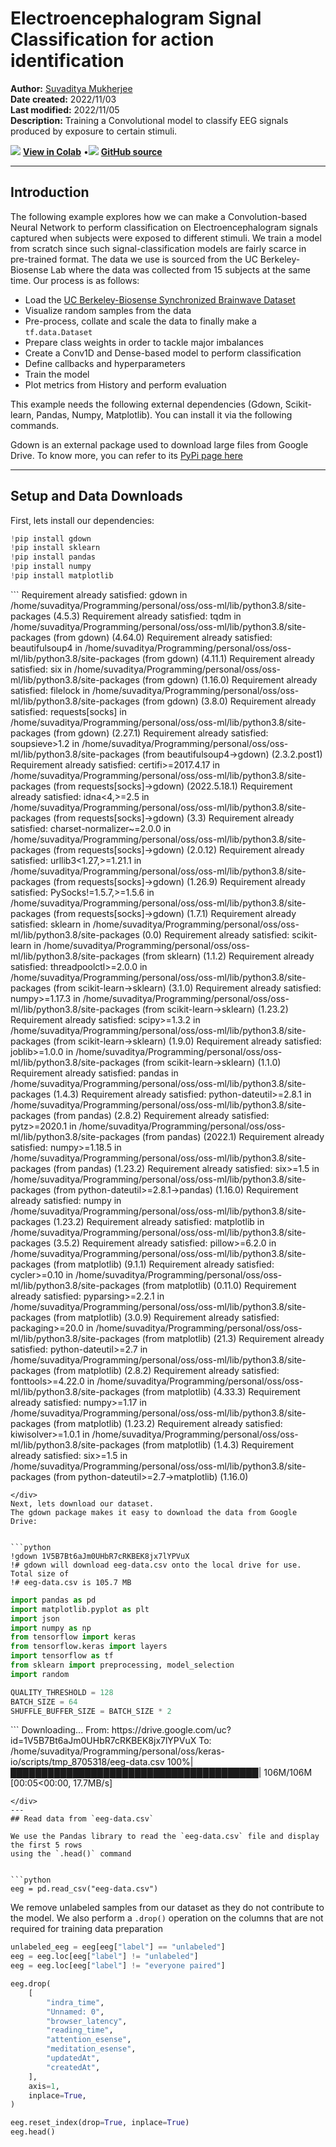 # Electroencephalogram Signal Classification for action identification

**Author:** [Suvaditya Mukherjee](https://github.com/suvadityamuk)<br>
**Date created:** 2022/11/03<br>
**Last modified:** 2022/11/05<br>
**Description:** Training a Convolutional model to classify EEG signals produced by exposure to certain stimuli.


<img class="k-inline-icon" src="https://colab.research.google.com/img/colab_favicon.ico"/> [**View in Colab**](https://colab.research.google.com/github/keras-team/keras-io/blob/master/examples/audio/ipynb/eeg_signal.ipynb)  <span class="k-dot">•</span><img class="k-inline-icon" src="https://github.com/favicon.ico"/> [**GitHub source**](https://github.com/keras-team/keras-io/blob/master/examples/audio/eeg_signal.py)



---
## Introduction

The following example explores how we can make a Convolution-based Neural Network to
perform classification on Electroencephalogram signals captured when subjects were
exposed to different stimuli.
We train a model from scratch since such signal-classification models are fairly scarce
in pre-trained format.
The data we use is sourced from the UC Berkeley-Biosense Lab where the data was collected
from 15 subjects at the same time.
Our process is as follows:

- Load the [UC Berkeley-Biosense Synchronized Brainwave Dataset](https://www.kaggle.com/datasets/berkeley-biosense/synchronized-brainwave-dataset)
- Visualize random samples from the data
- Pre-process, collate and scale the data to finally make a `tf.data.Dataset`
- Prepare class weights in order to tackle major imbalances
- Create a Conv1D and Dense-based model to perform classification
- Define callbacks and hyperparameters
- Train the model
- Plot metrics from History and perform evaluation

This example needs the following external dependencies (Gdown, Scikit-learn, Pandas,
Numpy, Matplotlib). You can install it via the following commands.

Gdown is an external package used to download large files from Google Drive. To know
more, you can refer to its [PyPi page here](https://pypi.org/project/gdown)

---
## Setup and Data Downloads

First, lets install our dependencies:


```python
!pip install gdown
!pip install sklearn
!pip install pandas
!pip install numpy
!pip install matplotlib
```

<div class="k-default-codeblock">
```
Requirement already satisfied: gdown in /home/suvaditya/Programming/personal/oss/oss-ml/lib/python3.8/site-packages (4.5.3)
Requirement already satisfied: tqdm in /home/suvaditya/Programming/personal/oss/oss-ml/lib/python3.8/site-packages (from gdown) (4.64.0)
Requirement already satisfied: beautifulsoup4 in /home/suvaditya/Programming/personal/oss/oss-ml/lib/python3.8/site-packages (from gdown) (4.11.1)
Requirement already satisfied: six in /home/suvaditya/Programming/personal/oss/oss-ml/lib/python3.8/site-packages (from gdown) (1.16.0)
Requirement already satisfied: filelock in /home/suvaditya/Programming/personal/oss/oss-ml/lib/python3.8/site-packages (from gdown) (3.8.0)
Requirement already satisfied: requests[socks] in /home/suvaditya/Programming/personal/oss/oss-ml/lib/python3.8/site-packages (from gdown) (2.27.1)
Requirement already satisfied: soupsieve>1.2 in /home/suvaditya/Programming/personal/oss/oss-ml/lib/python3.8/site-packages (from beautifulsoup4->gdown) (2.3.2.post1)
Requirement already satisfied: certifi>=2017.4.17 in /home/suvaditya/Programming/personal/oss/oss-ml/lib/python3.8/site-packages (from requests[socks]->gdown) (2022.5.18.1)
Requirement already satisfied: idna<4,>=2.5 in /home/suvaditya/Programming/personal/oss/oss-ml/lib/python3.8/site-packages (from requests[socks]->gdown) (3.3)
Requirement already satisfied: charset-normalizer~=2.0.0 in /home/suvaditya/Programming/personal/oss/oss-ml/lib/python3.8/site-packages (from requests[socks]->gdown) (2.0.12)
Requirement already satisfied: urllib3<1.27,>=1.21.1 in /home/suvaditya/Programming/personal/oss/oss-ml/lib/python3.8/site-packages (from requests[socks]->gdown) (1.26.9)
Requirement already satisfied: PySocks!=1.5.7,>=1.5.6 in /home/suvaditya/Programming/personal/oss/oss-ml/lib/python3.8/site-packages (from requests[socks]->gdown) (1.7.1)
Requirement already satisfied: sklearn in /home/suvaditya/Programming/personal/oss/oss-ml/lib/python3.8/site-packages (0.0)
Requirement already satisfied: scikit-learn in /home/suvaditya/Programming/personal/oss/oss-ml/lib/python3.8/site-packages (from sklearn) (1.1.2)
Requirement already satisfied: threadpoolctl>=2.0.0 in /home/suvaditya/Programming/personal/oss/oss-ml/lib/python3.8/site-packages (from scikit-learn->sklearn) (3.1.0)
Requirement already satisfied: numpy>=1.17.3 in /home/suvaditya/Programming/personal/oss/oss-ml/lib/python3.8/site-packages (from scikit-learn->sklearn) (1.23.2)
Requirement already satisfied: scipy>=1.3.2 in /home/suvaditya/Programming/personal/oss/oss-ml/lib/python3.8/site-packages (from scikit-learn->sklearn) (1.9.0)
Requirement already satisfied: joblib>=1.0.0 in /home/suvaditya/Programming/personal/oss/oss-ml/lib/python3.8/site-packages (from scikit-learn->sklearn) (1.1.0)
Requirement already satisfied: pandas in /home/suvaditya/Programming/personal/oss/oss-ml/lib/python3.8/site-packages (1.4.3)
Requirement already satisfied: python-dateutil>=2.8.1 in /home/suvaditya/Programming/personal/oss/oss-ml/lib/python3.8/site-packages (from pandas) (2.8.2)
Requirement already satisfied: pytz>=2020.1 in /home/suvaditya/Programming/personal/oss/oss-ml/lib/python3.8/site-packages (from pandas) (2022.1)
Requirement already satisfied: numpy>=1.18.5 in /home/suvaditya/Programming/personal/oss/oss-ml/lib/python3.8/site-packages (from pandas) (1.23.2)
Requirement already satisfied: six>=1.5 in /home/suvaditya/Programming/personal/oss/oss-ml/lib/python3.8/site-packages (from python-dateutil>=2.8.1->pandas) (1.16.0)
Requirement already satisfied: numpy in /home/suvaditya/Programming/personal/oss/oss-ml/lib/python3.8/site-packages (1.23.2)
Requirement already satisfied: matplotlib in /home/suvaditya/Programming/personal/oss/oss-ml/lib/python3.8/site-packages (3.5.2)
Requirement already satisfied: pillow>=6.2.0 in /home/suvaditya/Programming/personal/oss/oss-ml/lib/python3.8/site-packages (from matplotlib) (9.1.1)
Requirement already satisfied: cycler>=0.10 in /home/suvaditya/Programming/personal/oss/oss-ml/lib/python3.8/site-packages (from matplotlib) (0.11.0)
Requirement already satisfied: pyparsing>=2.2.1 in /home/suvaditya/Programming/personal/oss/oss-ml/lib/python3.8/site-packages (from matplotlib) (3.0.9)
Requirement already satisfied: packaging>=20.0 in /home/suvaditya/Programming/personal/oss/oss-ml/lib/python3.8/site-packages (from matplotlib) (21.3)
Requirement already satisfied: python-dateutil>=2.7 in /home/suvaditya/Programming/personal/oss/oss-ml/lib/python3.8/site-packages (from matplotlib) (2.8.2)
Requirement already satisfied: fonttools>=4.22.0 in /home/suvaditya/Programming/personal/oss/oss-ml/lib/python3.8/site-packages (from matplotlib) (4.33.3)
Requirement already satisfied: numpy>=1.17 in /home/suvaditya/Programming/personal/oss/oss-ml/lib/python3.8/site-packages (from matplotlib) (1.23.2)
Requirement already satisfied: kiwisolver>=1.0.1 in /home/suvaditya/Programming/personal/oss/oss-ml/lib/python3.8/site-packages (from matplotlib) (1.4.3)
Requirement already satisfied: six>=1.5 in /home/suvaditya/Programming/personal/oss/oss-ml/lib/python3.8/site-packages (from python-dateutil>=2.7->matplotlib) (1.16.0)

```
</div>
Next, lets download our dataset.
The gdown package makes it easy to download the data from Google Drive:


```python
!gdown 1V5B7Bt6aJm0UHbR7cRKBEK8jx7lYPVuX
!# gdown will download eeg-data.csv onto the local drive for use. Total size of
!# eeg-data.csv is 105.7 MB
```

```python
import pandas as pd
import matplotlib.pyplot as plt
import json
import numpy as np
from tensorflow import keras
from tensorflow.keras import layers
import tensorflow as tf
from sklearn import preprocessing, model_selection
import random

QUALITY_THRESHOLD = 128
BATCH_SIZE = 64
SHUFFLE_BUFFER_SIZE = BATCH_SIZE * 2
```
<div class="k-default-codeblock">
```
Downloading...
From: https://drive.google.com/uc?id=1V5B7Bt6aJm0UHbR7cRKBEK8jx7lYPVuX
To: /home/suvaditya/Programming/personal/oss/keras-io/scripts/tmp_8705318/eeg-data.csv
100%|████████████████████████████████████████| 106M/106M [00:05<00:00, 17.7MB/s]

```
</div>
---
## Read data from `eeg-data.csv`

We use the Pandas library to read the `eeg-data.csv` file and display the first 5 rows
using the `.head()` command


```python
eeg = pd.read_csv("eeg-data.csv")
```

We remove unlabeled samples from our dataset as they do not contribute to the model. We
also perform a `.drop()` operation on the columns that are not required for training data
preparation


```python
unlabeled_eeg = eeg[eeg["label"] == "unlabeled"]
eeg = eeg.loc[eeg["label"] != "unlabeled"]
eeg = eeg.loc[eeg["label"] != "everyone paired"]

eeg.drop(
    [
        "indra_time",
        "Unnamed: 0",
        "browser_latency",
        "reading_time",
        "attention_esense",
        "meditation_esense",
        "updatedAt",
        "createdAt",
    ],
    axis=1,
    inplace=True,
)

eeg.reset_index(drop=True, inplace=True)
eeg.head()
```




<div>
<style scoped>
    .dataframe tbody tr th:only-of-type {
        vertical-align: middle;
    }

<div class="k-default-codeblock">
```
.dataframe tbody tr th {
    vertical-align: top;
}

.dataframe thead th {
    text-align: right;
}
```
</div>
</style>
<table border="1" class="dataframe">
  <thead>
    <tr style="text-align: right;">
      <th></th>
      <th>id</th>
      <th>eeg_power</th>
      <th>raw_values</th>
      <th>signal_quality</th>
      <th>label</th>
    </tr>
  </thead>
  <tbody>
    <tr>
      <th>0</th>
      <td>7</td>
      <td>[56887.0, 45471.0, 20074.0, 5359.0, 22594.0, 7...</td>
      <td>[99.0, 96.0, 91.0, 89.0, 91.0, 89.0, 87.0, 93....</td>
      <td>0</td>
      <td>blinkInstruction</td>
    </tr>
    <tr>
      <th>1</th>
      <td>5</td>
      <td>[11626.0, 60301.0, 5805.0, 15729.0, 4448.0, 33...</td>
      <td>[23.0, 40.0, 64.0, 89.0, 86.0, 33.0, -14.0, -1...</td>
      <td>0</td>
      <td>blinkInstruction</td>
    </tr>
    <tr>
      <th>2</th>
      <td>1</td>
      <td>[15777.0, 33461.0, 21385.0, 44193.0, 11741.0, ...</td>
      <td>[41.0, 26.0, 16.0, 20.0, 34.0, 51.0, 56.0, 55....</td>
      <td>0</td>
      <td>blinkInstruction</td>
    </tr>
    <tr>
      <th>3</th>
      <td>13</td>
      <td>[311822.0, 44739.0, 19000.0, 19100.0, 2650.0, ...</td>
      <td>[208.0, 198.0, 122.0, 84.0, 161.0, 249.0, 216....</td>
      <td>0</td>
      <td>blinkInstruction</td>
    </tr>
    <tr>
      <th>4</th>
      <td>4</td>
      <td>[687393.0, 10289.0, 2942.0, 9874.0, 1059.0, 29...</td>
      <td>[129.0, 133.0, 114.0, 105.0, 101.0, 109.0, 99....</td>
      <td>0</td>
      <td>blinkInstruction</td>
    </tr>
  </tbody>
</table>
</div>



In the data, the samples recorded are given a score from 0 to 128 based on how
well-calibrated the sensor was (0 being best, 200 being worst). We filter the values
based on an arbitrary cutoff limit of 128.


```python

def convert_string_data_to_values(value_string):
    str_list = json.loads(value_string)
    return str_list


eeg["raw_values"] = eeg["raw_values"].apply(convert_string_data_to_values)

eeg = eeg.loc[eeg["signal_quality"] < QUALITY_THRESHOLD]
print(eeg.shape)
eeg.head()
```

<div class="k-default-codeblock">
```
(9954, 5)

```
</div>
<div>
<style scoped>
    .dataframe tbody tr th:only-of-type {
        vertical-align: middle;
    }

<div class="k-default-codeblock">
```
.dataframe tbody tr th {
    vertical-align: top;
}

.dataframe thead th {
    text-align: right;
}
```
</div>
</style>
<table border="1" class="dataframe">
  <thead>
    <tr style="text-align: right;">
      <th></th>
      <th>id</th>
      <th>eeg_power</th>
      <th>raw_values</th>
      <th>signal_quality</th>
      <th>label</th>
    </tr>
  </thead>
  <tbody>
    <tr>
      <th>0</th>
      <td>7</td>
      <td>[56887.0, 45471.0, 20074.0, 5359.0, 22594.0, 7...</td>
      <td>[99.0, 96.0, 91.0, 89.0, 91.0, 89.0, 87.0, 93....</td>
      <td>0</td>
      <td>blinkInstruction</td>
    </tr>
    <tr>
      <th>1</th>
      <td>5</td>
      <td>[11626.0, 60301.0, 5805.0, 15729.0, 4448.0, 33...</td>
      <td>[23.0, 40.0, 64.0, 89.0, 86.0, 33.0, -14.0, -1...</td>
      <td>0</td>
      <td>blinkInstruction</td>
    </tr>
    <tr>
      <th>2</th>
      <td>1</td>
      <td>[15777.0, 33461.0, 21385.0, 44193.0, 11741.0, ...</td>
      <td>[41.0, 26.0, 16.0, 20.0, 34.0, 51.0, 56.0, 55....</td>
      <td>0</td>
      <td>blinkInstruction</td>
    </tr>
    <tr>
      <th>3</th>
      <td>13</td>
      <td>[311822.0, 44739.0, 19000.0, 19100.0, 2650.0, ...</td>
      <td>[208.0, 198.0, 122.0, 84.0, 161.0, 249.0, 216....</td>
      <td>0</td>
      <td>blinkInstruction</td>
    </tr>
    <tr>
      <th>4</th>
      <td>4</td>
      <td>[687393.0, 10289.0, 2942.0, 9874.0, 1059.0, 29...</td>
      <td>[129.0, 133.0, 114.0, 105.0, 101.0, 109.0, 99....</td>
      <td>0</td>
      <td>blinkInstruction</td>
    </tr>
  </tbody>
</table>
</div>



---
## Visualize one random sample from the data

We visualize one sample from the data to understand how the stimulus-induced signal looks
like


```python

def view_eeg_plot(idx):
    data = eeg.loc[idx, "raw_values"]
    plt.plot(data)
    plt.title(f"Sample random plot")
    plt.show()


view_eeg_plot(7)
```


    
![png](/img/examples/audio/eeg_signal/eeg_signal_15_0.png)
    


---
## Pre-process and collate data

There are a total of 67 different labels present in the data, where there are numbered
sub-labels. We collate them under a single label as per their numbering and replace them
in the data itself. Following this process, we perform simple Label encoding to get them
in an integer format.


```python
print("Before replacing labels")
print(eeg["label"].unique(), "\n")
print(len(eeg["label"].unique()), "\n")


eeg.replace(
    {
        "label": {
            "blink1": "blink",
            "blink2": "blink",
            "blink3": "blink",
            "blink4": "blink",
            "blink5": "blink",
            "math1": "math",
            "math2": "math",
            "math3": "math",
            "math4": "math",
            "math5": "math",
            "math6": "math",
            "math7": "math",
            "math8": "math",
            "math9": "math",
            "math10": "math",
            "math11": "math",
            "math12": "math",
            "thinkOfItems-ver1": "thinkOfItems",
            "thinkOfItems-ver2": "thinkOfItems",
            "video-ver1": "video",
            "video-ver2": "video",
            "thinkOfItemsInstruction-ver1": "thinkOfItemsInstruction",
            "thinkOfItemsInstruction-ver2": "thinkOfItemsInstruction",
            "colorRound1-1": "colorRound1",
            "colorRound1-2": "colorRound1",
            "colorRound1-3": "colorRound1",
            "colorRound1-4": "colorRound1",
            "colorRound1-5": "colorRound1",
            "colorRound1-6": "colorRound1",
            "colorRound2-1": "colorRound2",
            "colorRound2-2": "colorRound2",
            "colorRound2-3": "colorRound2",
            "colorRound2-4": "colorRound2",
            "colorRound2-5": "colorRound2",
            "colorRound2-6": "colorRound2",
            "colorRound3-1": "colorRound3",
            "colorRound3-2": "colorRound3",
            "colorRound3-3": "colorRound3",
            "colorRound3-4": "colorRound3",
            "colorRound3-5": "colorRound3",
            "colorRound3-6": "colorRound3",
            "colorRound4-1": "colorRound4",
            "colorRound4-2": "colorRound4",
            "colorRound4-3": "colorRound4",
            "colorRound4-4": "colorRound4",
            "colorRound4-5": "colorRound4",
            "colorRound4-6": "colorRound4",
            "colorRound5-1": "colorRound5",
            "colorRound5-2": "colorRound5",
            "colorRound5-3": "colorRound5",
            "colorRound5-4": "colorRound5",
            "colorRound5-5": "colorRound5",
            "colorRound5-6": "colorRound5",
            "colorInstruction1": "colorInstruction",
            "colorInstruction2": "colorInstruction",
            "readyRound1": "readyRound",
            "readyRound2": "readyRound",
            "readyRound3": "readyRound",
            "readyRound4": "readyRound",
            "readyRound5": "readyRound",
            "colorRound1": "colorRound",
            "colorRound2": "colorRound",
            "colorRound3": "colorRound",
            "colorRound4": "colorRound",
            "colorRound5": "colorRound",
        }
    },
    inplace=True,
)

print("After replacing labels")
print(eeg["label"].unique())
print(len(eeg["label"].unique()))

le = preprocessing.LabelEncoder()  # Generates a look-up table
le.fit(eeg["label"])
eeg["label"] = le.transform(eeg["label"])
```

<div class="k-default-codeblock">
```
Before replacing labels
['blinkInstruction' 'blink1' 'blink2' 'blink3' 'blink4' 'blink5'
 'relaxInstruction' 'relax' 'mathInstruction' 'math1' 'math2' 'math3'
 'math4' 'math5' 'math6' 'math7' 'math8' 'math9' 'math10' 'math11'
 'math12' 'musicInstruction' 'music' 'videoInstruction' 'video-ver1'
 'thinkOfItemsInstruction-ver1' 'thinkOfItems-ver1' 'colorInstruction1'
 'colorInstruction2' 'readyRound1' 'colorRound1-1' 'colorRound1-2'
 'colorRound1-3' 'colorRound1-4' 'colorRound1-5' 'colorRound1-6'
 'readyRound2' 'colorRound2-1' 'colorRound2-2' 'colorRound2-3'
 'colorRound2-4' 'colorRound2-5' 'colorRound2-6' 'readyRound3'
 'colorRound3-1' 'colorRound3-2' 'colorRound3-3' 'colorRound3-4'
 'colorRound3-5' 'colorRound3-6' 'readyRound4' 'colorRound4-1'
 'colorRound4-2' 'colorRound4-3' 'colorRound4-4' 'colorRound4-5'
 'colorRound4-6' 'readyRound5' 'colorRound5-1' 'colorRound5-2'
 'colorRound5-3' 'colorRound5-4' 'colorRound5-5' 'colorRound5-6'
 'video-ver2' 'thinkOfItemsInstruction-ver2' 'thinkOfItems-ver2'] 
```
</div>
    
<div class="k-default-codeblock">
```
67 
```
</div>
    
<div class="k-default-codeblock">
```
After replacing labels
['blinkInstruction' 'blink' 'relaxInstruction' 'relax' 'mathInstruction'
 'math' 'musicInstruction' 'music' 'videoInstruction' 'video'
 'thinkOfItemsInstruction' 'thinkOfItems' 'colorInstruction' 'readyRound'
 'colorRound1' 'colorRound2' 'colorRound3' 'colorRound4' 'colorRound5']
19

```
</div>
We extract the number of unique classes present in the data


```python
num_classes = len(eeg["label"].unique())
print(num_classes)
```

<div class="k-default-codeblock">
```
19

```
</div>
We now visualize the number of samples present in each class using a Bar plot.


```python
plt.bar(range(num_classes), eeg["label"].value_counts())
plt.title("Number of samples per class")
plt.show()
```


    
![png](/img/examples/audio/eeg_signal/eeg_signal_22_0.png)
    


---
## Scale and split data

We perform a simple Min-Max scaling to bring the value-range between 0 and 1. We do not
use Standard Scaling as the data does not follow a Gaussian distribution.


```python
scaler = preprocessing.MinMaxScaler()
series_list = [
    scaler.fit_transform(np.asarray(i).reshape(-1, 1)) for i in eeg["raw_values"]
]

labels_list = [i for i in eeg["label"]]
```

We now create a Train-test split with a 15% holdout set. Following this, we reshape the
data to create a sequence of length 512. We also convert the labels from their current
label-encoded form to a one-hot encoding to enable use of several different
`keras.metrics` functions.


```python
x_train, x_test, y_train, y_test = model_selection.train_test_split(
    series_list, labels_list, test_size=0.15, random_state=42, shuffle=True
)

print(
    f"Length of x_train : {len(x_train)}\nLength of x_test : {len(x_test)}\nLength of y_train : {len(y_train)}\nLength of y_test : {len(y_test)}"
)

x_train = np.asarray(x_train).astype(np.float32).reshape(-1, 512, 1)
y_train = np.asarray(y_train).astype(np.float32).reshape(-1, 1)
y_train = keras.utils.to_categorical(y_train)

x_test = np.asarray(x_test).astype(np.float32).reshape(-1, 512, 1)
y_test = np.asarray(y_test).astype(np.float32).reshape(-1, 1)
y_test = keras.utils.to_categorical(y_test)
```

<div class="k-default-codeblock">
```
Length of x_train : 8460
Length of x_test : 1494
Length of y_train : 8460
Length of y_test : 1494

```
</div>
---
## Prepare `tf.data.Dataset`

We now create a `tf.data.Dataset` from this data to prepare it for training. We also
shuffle and batch the data for use later.


```python
train_dataset = tf.data.Dataset.from_tensor_slices((x_train, y_train))
test_dataset = tf.data.Dataset.from_tensor_slices((x_test, y_test))

train_dataset = train_dataset.shuffle(SHUFFLE_BUFFER_SIZE).batch(BATCH_SIZE)
test_dataset = test_dataset.batch(BATCH_SIZE)
```

---
## Make Class Weights using Naive method

As we can see from the plot of number of samples per class, the dataset is imbalanced.
Hence, we **calculate weights for each class** to make sure that the model is trained in
a fair manner without preference to any specific class due to greater number of samples.

We use a naive method to calculate these weights, finding an **inverse proportion** of
each class and using that as the weight.


```python
vals_dict = {}
for i in eeg["label"]:
    if i in vals_dict.keys():
        vals_dict[i] += 1
    else:
        vals_dict[i] = 1
total = sum(vals_dict.values())

# Formula used - Naive method where
# weight = 1 - (no. of samples present / total no. of samples)
# So more the samples, lower the weight

weight_dict = {k: (1 - (v / total)) for k, v in vals_dict.items()}
print(weight_dict)
```

<div class="k-default-codeblock">
```
{1: 0.9872413100261201, 0: 0.975989551938919, 14: 0.9841269841269842, 13: 0.9061683745228049, 9: 0.9838255977496484, 8: 0.9059674502712477, 11: 0.9847297568816556, 10: 0.9063692987743621, 18: 0.9838255977496484, 17: 0.9057665260196905, 16: 0.9373116335141651, 15: 0.9065702230259193, 2: 0.9211372312638135, 12: 0.9525818766325096, 3: 0.9245529435402853, 4: 0.943841671689773, 5: 0.9641350210970464, 6: 0.981514968856741, 7: 0.9443439823186659}

```
</div>
---
## Define simple function to plot all the metrics present in a `keras.callbacks.History`
object


```python

def plot_history_metrics(history: keras.callbacks.History):
    total_plots = len(history.history)
    cols = total_plots // 2

    rows = total_plots // cols

    if total_plots % cols != 0:
        rows += 1

    pos = range(1, total_plots + 1)
    plt.figure(figsize=(15, 10))
    for i, (key, value) in enumerate(history.history.items()):
        plt.subplot(rows, cols, pos[i])
        plt.plot(range(len(value)), value)
        plt.title(str(key))
    plt.show()

```

---
## Define function to generate Convolutional model


```python

def create_model():
    input_layer = keras.Input(shape=(512, 1))

    x = layers.Conv1D(
        filters=32, kernel_size=3, strides=2, activation="relu", padding="same"
    )(input_layer)
    x = layers.BatchNormalization()(x)

    x = layers.Conv1D(
        filters=64, kernel_size=3, strides=2, activation="relu", padding="same"
    )(x)
    x = layers.BatchNormalization()(x)

    x = layers.Conv1D(
        filters=128, kernel_size=5, strides=2, activation="relu", padding="same"
    )(x)
    x = layers.BatchNormalization()(x)

    x = layers.Conv1D(
        filters=256, kernel_size=5, strides=2, activation="relu", padding="same"
    )(x)
    x = layers.BatchNormalization()(x)

    x = layers.Conv1D(
        filters=512, kernel_size=7, strides=2, activation="relu", padding="same"
    )(x)
    x = layers.BatchNormalization()(x)

    x = layers.Conv1D(
        filters=1024, kernel_size=7, strides=2, activation="relu", padding="same"
    )(x)
    x = layers.BatchNormalization()(x)

    x = layers.Dropout(0.2)(x)

    x = layers.Flatten()(x)

    x = layers.Dense(4096, activation="relu")(x)
    x = layers.Dropout(0.2)(x)

    x = layers.Dense(
        2048, activation="relu", kernel_regularizer=keras.regularizers.L2()
    )(x)
    x = layers.Dropout(0.2)(x)

    x = layers.Dense(
        1024, activation="relu", kernel_regularizer=keras.regularizers.L2()
    )(x)
    x = layers.Dropout(0.2)(x)
    x = layers.Dense(
        128, activation="relu", kernel_regularizer=keras.regularizers.L2()
    )(x)
    output_layer = layers.Dense(num_classes, activation="softmax")(x)

    return keras.Model(inputs=input_layer, outputs=output_layer)

```

---
## Get Model summary


```python
conv_model = create_model()

print(conv_model.summary())
```

<div class="k-default-codeblock">
```
Model: "model"
_________________________________________________________________
 Layer (type)                Output Shape              Param #   
=================================================================
 input_1 (InputLayer)        [(None, 512, 1)]          0         
                                                                 
 conv1d (Conv1D)             (None, 256, 32)           128       
                                                                 
 batch_normalization (BatchN  (None, 256, 32)          128       
 ormalization)                                                   
                                                                 
 conv1d_1 (Conv1D)           (None, 128, 64)           6208      
                                                                 
 batch_normalization_1 (Batc  (None, 128, 64)          256       
 hNormalization)                                                 
                                                                 
 conv1d_2 (Conv1D)           (None, 64, 128)           41088     
                                                                 
 batch_normalization_2 (Batc  (None, 64, 128)          512       
 hNormalization)                                                 
                                                                 
 conv1d_3 (Conv1D)           (None, 32, 256)           164096    
                                                                 
 batch_normalization_3 (Batc  (None, 32, 256)          1024      
 hNormalization)                                                 
                                                                 
 conv1d_4 (Conv1D)           (None, 16, 512)           918016    
                                                                 
 batch_normalization_4 (Batc  (None, 16, 512)          2048      
 hNormalization)                                                 
                                                                 
 conv1d_5 (Conv1D)           (None, 8, 1024)           3671040   
                                                                 
 batch_normalization_5 (Batc  (None, 8, 1024)          4096      
 hNormalization)                                                 
                                                                 
 dropout (Dropout)           (None, 8, 1024)           0         
                                                                 
 flatten (Flatten)           (None, 8192)              0         
                                                                 
 dense (Dense)               (None, 4096)              33558528  
                                                                 
 dropout_1 (Dropout)         (None, 4096)              0         
                                                                 
 dense_1 (Dense)             (None, 2048)              8390656   
                                                                 
 dropout_2 (Dropout)         (None, 2048)              0         
                                                                 
 dense_2 (Dense)             (None, 1024)              2098176   
                                                                 
 dropout_3 (Dropout)         (None, 1024)              0         
                                                                 
 dense_3 (Dense)             (None, 128)               131200    
                                                                 
 dense_4 (Dense)             (None, 19)                2451      
                                                                 
=================================================================
Total params: 48,989,651
Trainable params: 48,985,619
Non-trainable params: 4,032
_________________________________________________________________
None

```
</div>
---
## Define callbacks, optimizer, loss and metrics

We set the number of epochs at 30 after performing extensive experimentation. It was seen
that this was the optimal number, after performing Early-Stopping analysis as well.
We define a Model Checkpoint callback to make sure that we only get the best model
weights.
We also define a ReduceLROnPlateau as there were several cases found during
experimentation where the loss stagnated after a certain point. On the other hand, a
direct LRScheduler was found to be too aggressive in its decay.


```python
epochs = 30

callbacks = [
    keras.callbacks.ModelCheckpoint(
        "best_model.h5", save_best_only=True, monitor="loss"
    ),
    keras.callbacks.ReduceLROnPlateau(
        monitor="val_top_k_categorical_accuracy",
        factor=0.2,
        patience=2,
        min_lr=0.000001,
    ),
]

optimizer = keras.optimizers.Adam(amsgrad=True, learning_rate=0.001)
loss = keras.losses.CategoricalCrossentropy()
```

---
## Compile model and call `model.fit()`

We use the `Adam` optimizer since it is commonly considered the best choice for
preliminary training, and was found to be the best optimizer.
We use `CategoricalCrossentropy` as the loss as our labels are in a one-hot-encoded form.

We define the `TopKCategoricalAccuracy(k=3)`, `AUC`, `Precision` and `Recall` metrics to
further aid in understanding the model better.


```python
conv_model.compile(
    optimizer=optimizer,
    loss=loss,
    metrics=[
        keras.metrics.TopKCategoricalAccuracy(k=3),
        keras.metrics.AUC(),
        keras.metrics.Precision(),
        keras.metrics.Recall(),
    ],
)

conv_model_history = conv_model.fit(
    train_dataset,
    epochs=epochs,
    callbacks=callbacks,
    validation_data=test_dataset,
    class_weight=weight_dict,
)
```

<div class="k-default-codeblock">
```
Epoch 1/30
133/133 [==============================] - 11s 63ms/step - loss: 12.8625 - top_k_categorical_accuracy: 0.2747 - auc: 0.6495 - precision: 0.0806 - recall: 5.9102e-04 - val_loss: 3.9201 - val_top_k_categorical_accuracy: 0.2610 - val_auc: 0.6191 - val_precision: 0.0000e+00 - val_recall: 0.0000e+00 - lr: 0.0010
Epoch 2/30
133/133 [==============================] - 8s 58ms/step - loss: 3.1074 - top_k_categorical_accuracy: 0.3106 - auc: 0.6959 - precision: 0.0000e+00 - recall: 0.0000e+00 - val_loss: 3.1456 - val_top_k_categorical_accuracy: 0.2610 - val_auc: 0.6480 - val_precision: 0.0000e+00 - val_recall: 0.0000e+00 - lr: 0.0010
Epoch 3/30
133/133 [==============================] - 8s 58ms/step - loss: 2.7097 - top_k_categorical_accuracy: 0.3190 - auc: 0.7112 - precision: 0.3000 - recall: 3.5461e-04 - val_loss: 3.1122 - val_top_k_categorical_accuracy: 0.2222 - val_auc: 0.6147 - val_precision: 0.0000e+00 - val_recall: 0.0000e+00 - lr: 0.0010
Epoch 4/30
133/133 [==============================] - 8s 59ms/step - loss: 2.5204 - top_k_categorical_accuracy: 0.3603 - auc: 0.7473 - precision: 0.4706 - recall: 0.0019 - val_loss: 2.9930 - val_top_k_categorical_accuracy: 0.2697 - val_auc: 0.6289 - val_precision: 0.0000e+00 - val_recall: 0.0000e+00 - lr: 2.0000e-04
Epoch 5/30
133/133 [==============================] - 8s 59ms/step - loss: 2.3726 - top_k_categorical_accuracy: 0.4090 - auc: 0.7879 - precision: 0.5238 - recall: 0.0052 - val_loss: 3.0241 - val_top_k_categorical_accuracy: 0.3039 - val_auc: 0.6718 - val_precision: 0.0000e+00 - val_recall: 0.0000e+00 - lr: 2.0000e-04
Epoch 6/30
133/133 [==============================] - 8s 60ms/step - loss: 2.2426 - top_k_categorical_accuracy: 0.4736 - auc: 0.8214 - precision: 0.5230 - recall: 0.0108 - val_loss: 3.4078 - val_top_k_categorical_accuracy: 0.3112 - val_auc: 0.6652 - val_precision: 0.1053 - val_recall: 0.0013 - lr: 2.0000e-04
Epoch 7/30
133/133 [==============================] - 8s 59ms/step - loss: 2.1656 - top_k_categorical_accuracy: 0.5063 - auc: 0.8391 - precision: 0.5207 - recall: 0.0104 - val_loss: 3.4816 - val_top_k_categorical_accuracy: 0.2871 - val_auc: 0.6571 - val_precision: 0.1944 - val_recall: 0.0047 - lr: 2.0000e-04
Epoch 8/30
133/133 [==============================] - 8s 59ms/step - loss: 2.0417 - top_k_categorical_accuracy: 0.5721 - auc: 0.8654 - precision: 0.5032 - recall: 0.0184 - val_loss: 3.8548 - val_top_k_categorical_accuracy: 0.2979 - val_auc: 0.6512 - val_precision: 0.2308 - val_recall: 0.0100 - lr: 2.0000e-04
Epoch 9/30
133/133 [==============================] - 8s 59ms/step - loss: 1.8322 - top_k_categorical_accuracy: 0.6704 - auc: 0.9003 - precision: 0.5526 - recall: 0.0242 - val_loss: 3.9738 - val_top_k_categorical_accuracy: 0.2972 - val_auc: 0.6630 - val_precision: 0.3333 - val_recall: 6.6934e-04 - lr: 4.0000e-05
Epoch 10/30
133/133 [==============================] - 8s 59ms/step - loss: 1.6351 - top_k_categorical_accuracy: 0.7643 - auc: 0.9261 - precision: 0.5908 - recall: 0.0473 - val_loss: 4.4714 - val_top_k_categorical_accuracy: 0.2945 - val_auc: 0.6523 - val_precision: 0.1944 - val_recall: 0.0047 - lr: 4.0000e-05
Epoch 11/30
133/133 [==============================] - 8s 59ms/step - loss: 1.4918 - top_k_categorical_accuracy: 0.8257 - auc: 0.9418 - precision: 0.6353 - recall: 0.0861 - val_loss: 4.5518 - val_top_k_categorical_accuracy: 0.3153 - val_auc: 0.6513 - val_precision: 0.1930 - val_recall: 0.0074 - lr: 8.0000e-06
Epoch 12/30
133/133 [==============================] - 8s 58ms/step - loss: 1.4434 - top_k_categorical_accuracy: 0.8461 - auc: 0.9467 - precision: 0.6641 - recall: 0.1024 - val_loss: 4.6866 - val_top_k_categorical_accuracy: 0.3099 - val_auc: 0.6517 - val_precision: 0.1944 - val_recall: 0.0094 - lr: 8.0000e-06
Epoch 13/30
133/133 [==============================] - 8s 58ms/step - loss: 1.4034 - top_k_categorical_accuracy: 0.8583 - auc: 0.9503 - precision: 0.6641 - recall: 0.1234 - val_loss: 4.8320 - val_top_k_categorical_accuracy: 0.3186 - val_auc: 0.6484 - val_precision: 0.1682 - val_recall: 0.0120 - lr: 8.0000e-06
Epoch 14/30
133/133 [==============================] - 8s 59ms/step - loss: 1.3726 - top_k_categorical_accuracy: 0.8743 - auc: 0.9530 - precision: 0.6652 - recall: 0.1416 - val_loss: 4.9853 - val_top_k_categorical_accuracy: 0.3166 - val_auc: 0.6464 - val_precision: 0.1679 - val_recall: 0.0147 - lr: 8.0000e-06
Epoch 15/30
133/133 [==============================] - 8s 59ms/step - loss: 1.3389 - top_k_categorical_accuracy: 0.8800 - auc: 0.9556 - precision: 0.6668 - recall: 0.1587 - val_loss: 5.1136 - val_top_k_categorical_accuracy: 0.3220 - val_auc: 0.6452 - val_precision: 0.1491 - val_recall: 0.0161 - lr: 8.0000e-06
Epoch 16/30
133/133 [==============================] - 8s 59ms/step - loss: 1.3102 - top_k_categorical_accuracy: 0.8909 - auc: 0.9581 - precision: 0.6685 - recall: 0.1819 - val_loss: 5.2552 - val_top_k_categorical_accuracy: 0.3246 - val_auc: 0.6442 - val_precision: 0.1717 - val_recall: 0.0228 - lr: 8.0000e-06
Epoch 17/30
133/133 [==============================] - 8s 60ms/step - loss: 1.2734 - top_k_categorical_accuracy: 0.9048 - auc: 0.9609 - precision: 0.6883 - recall: 0.2078 - val_loss: 5.4066 - val_top_k_categorical_accuracy: 0.3226 - val_auc: 0.6419 - val_precision: 0.1799 - val_recall: 0.0288 - lr: 8.0000e-06
Epoch 18/30
133/133 [==============================] - 8s 59ms/step - loss: 1.2415 - top_k_categorical_accuracy: 0.9092 - auc: 0.9633 - precision: 0.6850 - recall: 0.2247 - val_loss: 5.5507 - val_top_k_categorical_accuracy: 0.3213 - val_auc: 0.6390 - val_precision: 0.1707 - val_recall: 0.0328 - lr: 8.0000e-06
Epoch 19/30
133/133 [==============================] - 8s 59ms/step - loss: 1.2207 - top_k_categorical_accuracy: 0.9155 - auc: 0.9650 - precision: 0.7097 - recall: 0.2482 - val_loss: 5.5749 - val_top_k_categorical_accuracy: 0.3186 - val_auc: 0.6396 - val_precision: 0.1736 - val_recall: 0.0335 - lr: 1.6000e-06
Epoch 20/30
133/133 [==============================] - 8s 62ms/step - loss: 1.2110 - top_k_categorical_accuracy: 0.9186 - auc: 0.9657 - precision: 0.7066 - recall: 0.2491 - val_loss: 5.6133 - val_top_k_categorical_accuracy: 0.3173 - val_auc: 0.6400 - val_precision: 0.1650 - val_recall: 0.0328 - lr: 1.6000e-06
Epoch 21/30
133/133 [==============================] - 8s 59ms/step - loss: 1.2038 - top_k_categorical_accuracy: 0.9181 - auc: 0.9663 - precision: 0.7131 - recall: 0.2595 - val_loss: 5.6321 - val_top_k_categorical_accuracy: 0.3173 - val_auc: 0.6397 - val_precision: 0.1577 - val_recall: 0.0315 - lr: 1.0000e-06
Epoch 22/30
133/133 [==============================] - 8s 59ms/step - loss: 1.1998 - top_k_categorical_accuracy: 0.9229 - auc: 0.9666 - precision: 0.6866 - recall: 0.2538 - val_loss: 5.6516 - val_top_k_categorical_accuracy: 0.3193 - val_auc: 0.6403 - val_precision: 0.1589 - val_recall: 0.0321 - lr: 1.0000e-06
Epoch 23/30
133/133 [==============================] - 8s 60ms/step - loss: 1.1948 - top_k_categorical_accuracy: 0.9206 - auc: 0.9668 - precision: 0.7076 - recall: 0.2606 - val_loss: 5.6690 - val_top_k_categorical_accuracy: 0.3199 - val_auc: 0.6397 - val_precision: 0.1607 - val_recall: 0.0328 - lr: 1.0000e-06
Epoch 24/30
133/133 [==============================] - 7s 51ms/step - loss: 1.1970 - top_k_categorical_accuracy: 0.9233 - auc: 0.9666 - precision: 0.6933 - recall: 0.2595 - val_loss: 5.6968 - val_top_k_categorical_accuracy: 0.3206 - val_auc: 0.6391 - val_precision: 0.1608 - val_recall: 0.0335 - lr: 1.0000e-06
Epoch 25/30
133/133 [==============================] - 8s 60ms/step - loss: 1.1919 - top_k_categorical_accuracy: 0.9240 - auc: 0.9670 - precision: 0.7035 - recall: 0.2636 - val_loss: 5.7125 - val_top_k_categorical_accuracy: 0.3199 - val_auc: 0.6398 - val_precision: 0.1546 - val_recall: 0.0328 - lr: 1.0000e-06
Epoch 26/30
133/133 [==============================] - 8s 59ms/step - loss: 1.1896 - top_k_categorical_accuracy: 0.9227 - auc: 0.9671 - precision: 0.6973 - recall: 0.2661 - val_loss: 5.7305 - val_top_k_categorical_accuracy: 0.3206 - val_auc: 0.6388 - val_precision: 0.1567 - val_recall: 0.0335 - lr: 1.0000e-06
Epoch 27/30
133/133 [==============================] - 8s 59ms/step - loss: 1.1820 - top_k_categorical_accuracy: 0.9234 - auc: 0.9677 - precision: 0.7033 - recall: 0.2690 - val_loss: 5.7487 - val_top_k_categorical_accuracy: 0.3226 - val_auc: 0.6381 - val_precision: 0.1610 - val_recall: 0.0348 - lr: 1.0000e-06
Epoch 28/30
133/133 [==============================] - 8s 59ms/step - loss: 1.1780 - top_k_categorical_accuracy: 0.9251 - auc: 0.9680 - precision: 0.7105 - recall: 0.2701 - val_loss: 5.7676 - val_top_k_categorical_accuracy: 0.3193 - val_auc: 0.6391 - val_precision: 0.1560 - val_recall: 0.0341 - lr: 1.0000e-06
Epoch 29/30
133/133 [==============================] - 8s 58ms/step - loss: 1.1737 - top_k_categorical_accuracy: 0.9275 - auc: 0.9684 - precision: 0.7024 - recall: 0.2765 - val_loss: 5.7901 - val_top_k_categorical_accuracy: 0.3193 - val_auc: 0.6391 - val_precision: 0.1518 - val_recall: 0.0341 - lr: 1.0000e-06
Epoch 30/30
133/133 [==============================] - 8s 58ms/step - loss: 1.1725 - top_k_categorical_accuracy: 0.9252 - auc: 0.9685 - precision: 0.7119 - recall: 0.2780 - val_loss: 5.8028 - val_top_k_categorical_accuracy: 0.3199 - val_auc: 0.6382 - val_precision: 0.1450 - val_recall: 0.0328 - lr: 1.0000e-06

```
</div>
---
## Visualize model metrics during training

We use the function defined above to see model metrics during training.


```python
plot_history_metrics(conv_model_history)
```


    
![png](/img/examples/audio/eeg_signal/eeg_signal_48_0.png)
    


---
## Evaluate model on test data


```python
loss, accuracy, auc, precision, recall = conv_model.evaluate(test_dataset)
print(f"Loss : {loss}")
print(f"Top 3 Categorical Accuracy : {accuracy}")
print(f"Area under the Curve (ROC) : {auc}")
print(f"Precision : {precision}")
print(f"Recall : {recall}")


def view_evaluated_eeg_plots(model):
    start_index = random.randint(10, len(eeg))
    end_index = start_index + 11
    data = eeg.loc[start_index:end_index, "raw_values"]
    data_array = [scaler.fit_transform(np.asarray(i).reshape(-1, 1)) for i in data]
    data_array = [np.asarray(data_array).astype(np.float32).reshape(-1, 512, 1)]
    original_labels = eeg.loc[start_index:end_index, "label"]
    predicted_labels = np.argmax(model.predict(data_array, verbose=0), axis=1)
    original_labels = [
        le.inverse_transform(np.array(label).reshape(-1))[0]
        for label in original_labels
    ]
    predicted_labels = [
        le.inverse_transform(np.array(label).reshape(-1))[0]
        for label in predicted_labels
    ]
    total_plots = 12
    cols = total_plots // 3
    rows = total_plots // cols
    if total_plots % cols != 0:
        rows += 1
    pos = range(1, total_plots + 1)
    fig = plt.figure(figsize=(20, 10))
    for i, (plot_data, og_label, pred_label) in enumerate(
        zip(data, original_labels, predicted_labels)
    ):
        plt.subplot(rows, cols, pos[i])
        plt.plot(plot_data)
        plt.title(f"Actual Label : {og_label}\nPredicted Label : {pred_label}")
        fig.subplots_adjust(hspace=0.5)
    plt.show()


view_evaluated_eeg_plots(conv_model)
```

<div class="k-default-codeblock">
```
24/24 [==============================] - 0s 9ms/step - loss: 5.8028 - top_k_categorical_accuracy: 0.3199 - auc: 0.6382 - precision: 0.1450 - recall: 0.0328
Loss : 5.802786827087402
Top 3 Categorical Accuracy : 0.31994643807411194
Area under the Curve (ROC) : 0.6381803750991821
Precision : 0.14497041702270508
Recall : 0.032797858119010925

```
</div>
    
![png](/img/examples/audio/eeg_signal/eeg_signal_50_1.png)
    

